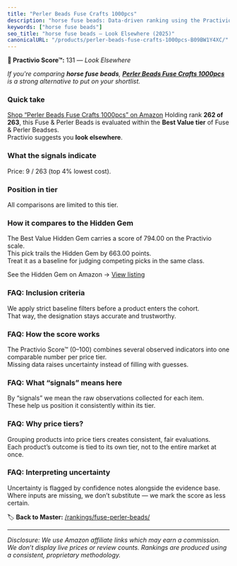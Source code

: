 ```yaml
---
title: "Perler Beads Fuse Crafts 1000pcs"
description: "horse fuse beads: Data-driven ranking using the Practivio Score™. Positioned by quality, value, demand, findability, momentum."
keywords: ["horse fuse beads"]
seo_title: "horse fuse beads — Look Elsewhere (2025)"
canonicalURL: "/products/perler-beads-fuse-crafts-1000pcs-B09BW1Y4XC/"
---
```


**🚫 Practivio Score™:** 131 — _Look Elsewhere_


*If you're comparing **horse fuse beads**, **[Perler Beads Fuse Crafts 1000pcs](https://www.amazon.com/dp/B09BW1Y4XC?tag=practivio-20)** is a strong alternative to put on your shortlist.*
### Quick take
[Shop “Perler Beads Fuse Crafts 1000pcs” on Amazon](https://www.amazon.com/dp/B09BW1Y4XC?tag=practivio-20)
Holding rank **262 of 263**, this Fuse & Perler Beads is evaluated within the **Best Value tier** of Fuse & Perler Beadses.  
Practivio suggests you **look elsewhere**.

### What the signals indicate
Price: 9 / 263 (top 4% lowest cost).  

### Position in tier
All comparisons are limited to this tier.

### How it compares to the Hidden Gem
The Best Value Hidden Gem carries a score of 794.00 on the Practivio scale.  
This pick trails the Hidden Gem by 663.00 points.  
Treat it as a baseline for judging competing picks in the same class.  

See the Hidden Gem on Amazon → [View listing](https://www.amazon.com/dp/B004EHYGNC?tag=practivio-20)

### FAQ: Inclusion criteria
We apply strict baseline filters before a product enters the cohort.  
That way, the designation stays accurate and trustworthy.

### FAQ: How the score works
The Practivio Score™ (0–100) combines several observed indicators into one comparable number per price tier.  
Missing data raises uncertainty instead of filling with guesses.

### FAQ: What “signals” means here
By “signals” we mean the raw observations collected for each item.  
These help us position it consistently within its tier.

### FAQ: Why price tiers?
Grouping products into price tiers creates consistent, fair evaluations.  
Each product’s outcome is tied to its own tier, not to the entire market at once.

### FAQ: Interpreting uncertainty
Uncertainty is flagged by confidence notes alongside the evidence base.  
Where inputs are missing, we don’t substitute — we mark the score as less certain.


🏷️ **Back to Master:** [/rankings/fuse-perler-beads/](/rankings/fuse-perler-beads/)

---
_Disclosure: We use Amazon affiliate links which may earn a commission. We don’t display live prices or review counts. Rankings are produced using a consistent, proprietary methodology._
